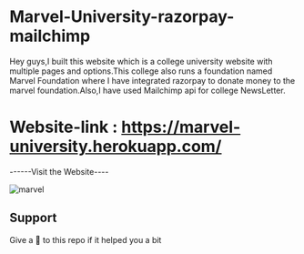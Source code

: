 # Marvel-University-razorpay-mailchimp
Hey guys,I built this website which is a college university website with multiple pages and options.This college also runs a foundation named Marvel Foundation where I have integrated razorpay to donate money to the marvel foundation.Also,I have used Mailchimp api for college NewsLetter. 

# Website-link : https://marvel-university.herokuapp.com/
------Visit the Website----




![marvel](https://user-images.githubusercontent.com/54363912/122139686-2903cb80-ce67-11eb-80aa-5f61d4dd130c.gif)



## Support
Give a 🌟 to this repo if it helped you a bit 
